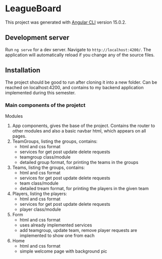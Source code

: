# LeagueBoard

This project was generated with [Angular CLI](https://github.com/angular/angular-cli) version 15.0.2.

## Development server

Run `ng serve` for a dev server. Navigate to `http://localhost:4200/`. The application will automatically reload if you change any of the source files.

## Installation
The project should be good to run after cloning it into a new folder. Can be reached on localhost:4200, and contains to my backend application implemented during this semester.


### Main components of the projetct
Modules </br>
1. App components, gives the base of the project. Contains the router to other modules and also a basic navbar html, which appears on all pages.
2. TeamGroups, listing the groups, contains:
      * html and css format
      * services for get post update delete requests
      * teamgroup class/module
      * detailed group format, for printing the teams in the groups
3. Teams, listing the groups, contains:
      * html and css format
      * services for get post update delete requests
      * team class/module
      * detailed tream format, for printing the players in the given team
4. Players, listing the players:
      * html and css format
      * services for get post update delete requests
      * player class/module
5. Form
      * html and css format
      * uses already implemented services
      * add teamgroup, update team, remove player requests are implemented to show one from each
6. Home
      * html and css format
      * simple welcome page with background pic
